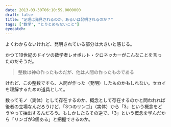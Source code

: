 ```yaml
---
date: 2013-03-30T06:10:59.0000000
draft: false
title: "定理は発見されるのか、あるいは発明されるのか？"
tags: ["数学", "とりとめもないこと"]
eyecatch: 
---
```

<p>よくわからないけれど、発明されている部分は大きいと感じる。</p><p>かつて19世紀のドイツの数学者レオポルト・クロネッカーがこんなことを言ったのだそうだ。</p>

<blockquote>
<p>整数は神の作ったものだが、他は人間の作ったものである</p>

</blockquote>
<p>けれど、この整数ですら、人間が作った（発明）したものかもしれない。セカイを理解するための道具として。</p><p>数ってモノ（実体）として存在するのか、概念として存在するのかと問われれば後者の立場なんだろうけど、「3つのリンゴ」（実体）から「3」という概念をどうやって抽出するんだろう。もしかしたらその逆で、「3」という概念を学んだから「リンゴが3個ある」と把握できるのか。</p>
